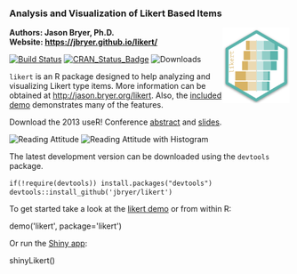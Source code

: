 ### Analysis and Visualization of Likert Based Items

<img src="man/figures/likert.png" align="right" width="120" />

**Authors: Jason Bryer, Ph.D.**  
**Website: <https://jbryer.github.io/likert/>**

[![Build Status](https://api.travis-ci.org/jbryer/likert.svg)](https://travis-ci.org/jbryer/likert?branch=master)
[![CRAN_Status_Badge](http://www.r-pkg.org/badges/version/likert)](http://cran.r-project.org/package=likert)
![Downloads](http://cranlogs.r-pkg.org/badges/likert)

`likert` is an R package designed to help analyzing and visualizing Likert type items. More information can be obtained at http://jason.bryer.org/likert. Also, the [included demo](https://github.com/jbryer/likert/blob/master/demo/likert.R) demonstrates many of the features.

Download the 2013 useR! Conference [abstract](https://github.com/jbryer/likert/raw/master/slides/useR%202013/Abstract/Speerschneider.Bryer.likert.pdf) and [slides](https://github.com/jbryer/likert/raw/master/slides/useR%202013/Slides/Slides.pdf).

![Reading Attitude](http://bryer.org/images/likert/centeredPlot1.png)
![Reading Attitude with Histogram](http://bryer.org/images/likert/centeredPlot2.png)

The latest development version can be downloaded using the `devtools` package.

```
if(!require(devtools)) install.packages("devtools")
devtools::install_github('jbryer/likert')
```

To get started take a look at the [likert demo](https://github.com/jbryer/likert/blob/master/demo/likert.R) or from within R:

demo('likert', package='likert')

Or run the [Shiny app](http://rstudio.com/shiny):

shinyLikert()
